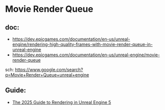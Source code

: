 # Movie Render Queue
## doc:
- https://dev.epicgames.com/documentation/en-us/unreal-engine/rendering-high-quality-frames-with-movie-render-queue-in-unreal-engine
- https://dev.epicgames.com/documentation/en-us/unreal-engine/movie-render-queue

sch: https://www.google.com/search?q=Movie+Render+Queue+unreal+engine

## Guide:
- [The 2025 Guide to Rendering in Unreal Engine 5](https://youtu.be/fVg5ihB8Wdc)
